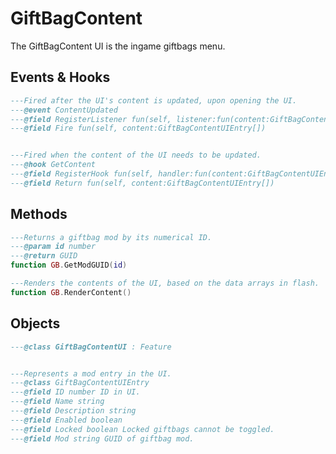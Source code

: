 # GiftBagContent
The GiftBagContent UI is the ingame giftbags menu.

## Events & Hooks

<epip class="GiftBagContentUI" symbols="Event,Hook">

```lua
---Fired after the UI's content is updated, upon opening the UI.
---@event ContentUpdated
---@field RegisterListener fun(self, listener:fun(content:GiftBagContentUIEntry[]))
---@field Fire fun(self, content:GiftBagContentUIEntry[])


---Fired when the content of the UI needs to be updated.
---@hook GetContent
---@field RegisterHook fun(self, handler:fun(content:GiftBagContentUIEntry[]))
---@field Return fun(self, content:GiftBagContentUIEntry[])


```
</epip>

## Methods

<epip class="GiftBagContentUI" symbols="Function">

```lua
---Returns a giftbag mod by its numerical ID.
---@param id number
---@return GUID 
function GB.GetModGUID(id)

---Renders the contents of the UI, based on the data arrays in flash.
function GB.RenderContent()

```
</epip>

## Objects

<epip class="GiftBagContentUI" symbols="Class">

```lua
---@class GiftBagContentUI : Feature


---Represents a mod entry in the UI.
---@class GiftBagContentUIEntry
---@field ID number ID in UI.
---@field Name string
---@field Description string
---@field Enabled boolean
---@field Locked boolean Locked giftbags cannot be toggled.
---@field Mod string GUID of giftbag mod.


```
</epip>